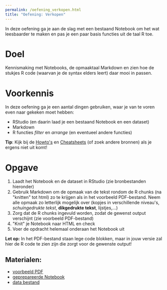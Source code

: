 ```yaml
---
permalink: /oefening_verkopen.html
title: "Oefening: Verkopen"
---
```


In deze oefening ga je aan de slag met een bestaand Notebook om het wat leesbaarder te maken en pas je een paar basis functies uit de taal R toe.

# Doel
Kennismaking met Notebooks, de opmaaktaal Markdown en zien hoe de stukjes R code (waarvan je de syntax elders leert) daar mooi in passen.

# Voorkennis
In deze oefening ga je een aantal dingen gebruiken, waar je van te voren even naar gekeken moet hebben:
- RStudio (en daarin laad je een bestaand Notebook en een dataset)
- Markdown
- R functies *filter* en *arrange* (en eventueel andere functies)

**Tip**: Kijk bij de [Howto's](index_howtos) en [Cheatsheets](index_cheetsheets) (of zoek andere bronnen) als je ergens niet uit komt!

# Opgave
1. Laadt het Notebook en de dataset in RStudio (zie bronbestanden hieronder)
2. Gebruik Markdown om de opmaak van de tekst rondom de R chunks (na "knitten" tot html) zo te krijgen als in het voorbeeld PDF-bestand. Neem alle opmaak zo letterlijk mogelijk over (kopjes in verschillende niveau's, *schuingedrukte tekst*, **dikgedrukte tekst**, lijstjes,...)
3. Zorg dat de R chunks ingevuld worden, zodat de gewenst output verschijnt (zie voorbeeld PDF-bestand)
4. "Knit" je Notebook naar HTML en check
5. Voer de opdracht helemaal onderaan het Notebook uit   


**Let op:** In het PDF-bestand staan lege code blokken, maar in jouw versie zal hier de R code te zien zijn die zorgt voor de gewenste output!

## Materialen:
- [voorbeeld PDF](/assets/file/Dataset%20verkopen%20-%20Voorbeeld%20opdracht%20[jouw%20naam].pdf)
- [geprepareerde Notebook](assets/file/Dataset%20verkopen%20-%20Voorbeeld%20opdracht%20[jouw%20naam].Rmd)
- [data bestand](/assets/file/dataset_verkopen.xlsx)
